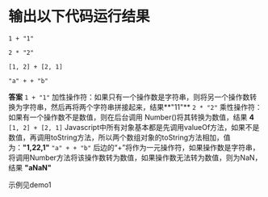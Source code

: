 # 输出以下代码运行结果
```
1 + "1"

2 * "2"

[1, 2] + [2, 1]

"a" + + "b"
```

**答案**
```1 + "1"```
加性操作符：如果只有一个操作数是字符串，则将另一个操作数转换为字符串，然后再将两个字符串拼接起来，结果**"11"**
```2 * "2"```
乘性操作符：如果有一个操作数不是数值，则在后台调用 Number()将其转换为数值，结果 **4**
```[1, 2] + [2, 1]```
Javascript中所有对象基本都是先调用valueOf方法，如果不是数值，再调用toString方法，所以两个数组对象的toString方法相加，值为：**"1,22,1"**
```"a" + + "b"```
后边的“+”将作为一元操作符，如果操作数是字符串，将调用Number方法将该操作数转为数值，如果操作数无法转为数值，则为NaN，结果 **"aNaN"**

示例见demo1